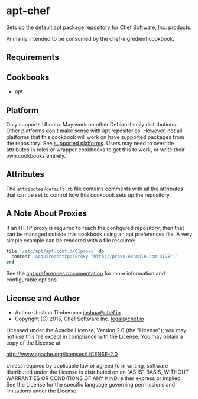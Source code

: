 # apt-chef

Sets up the default apt package repository for Chef Software, Inc. products.

Primarily intended to be consumed by the chef-ingredient cookbook.

## Requirements

## Cookbooks

- apt

## Platform

Only supports Ubuntu. May work on other Debian-family distributions. Other platforms don't make sense with apt repositories.  However, not all platforms that this cookbook will work on have supported packages from the repository. See [supported platforms](https://docs.chef.io/supported_platforms.html). Users may need to override attributes in roles or wrapper cookbooks to get this to work, or write their own cookbooks entirely.

## Attributes

The `attributes/default.rb` file contains comments with all the attributes that can be set to control how this cookbook sets up the repository.

## A Note About Proxies

If an HTTP proxy is required to reach the configured repository, then that can be managed outside this cookbook using an apt preferences file. A very simple example can be rendered with a file resource:

```ruby
file '/etc/apt/apt.conf.d/01proxy' do
  content 'Acquire::http::Proxy "http://proxy.example.com:3128";'
end
```

See the [apt preferences documentation](https://wiki.debian.org/AptConf) for more information and configurable options.

## License and Author

- Author: Joshua Timberman <joshua@chef.io>
- Copyright (C) 2015, Chef Software Inc. <legal@chef.io>

Licensed under the Apache License, Version 2.0 (the "License");
you may not use this file except in compliance with the License.
You may obtain a copy of the License at

http://www.apache.org/licenses/LICENSE-2.0

Unless required by applicable law or agreed to in writing, software
distributed under the License is distributed on an "AS IS" BASIS,
WITHOUT WARRANTIES OR CONDITIONS OF ANY KIND, either express or implied.
See the License for the specific language governing permissions and
limitations under the License.
